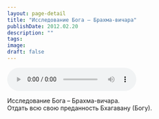 ```yaml
---
layout: page-detail
title: "Исследование Бога – Брахма-вичара"
publishDate: 2012.02.20
description: ""
tags:
image:
draft: false
---
```


<audio title="2012.02.20 - Исследование Бога – Брахма-вичара.mp3" src="https://filer-api.advayta.org/v1.0/public/files/75141" controls=""></audio>

 Исследование Бога – Брахма-вичара.  
 Отдать всю свою преданность Бхагавану (Богу).  

  
